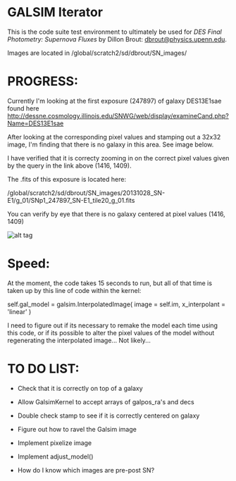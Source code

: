 # GALSIM Iterator

This is the code suite test environment to ultimately be used for
*DES Final Photometry: Supernova Fluxes*
by Dillon Brout: dbrout@physics.upenn.edu.

Images are located in /global/scratch2/sd/dbrout/SN_images/

PROGRESS:
=========

Currently I'm looking at the first exposure (247897) of galaxy DES13E1sae found here http://dessne.cosmology.illinois.edu/SNWG/web/display/examineCand.php?Name=DES13E1sae

After looking at the corresponding pixel values and stamping out a 32x32 image, I'm finding that there is no galaxy in this area. See image below.

I have verified that it is correcty zooming in on the correct pixel values given by the query in the link above (1416, 1409).

The .fits of this exposure is located here: 

/global/scratch2/sd/dbrout/SN_images/20131028_SN-E1/g_01/SNp1_247897_SN-E1_tile20_g_01.fits

You can verify by eye that there is no galaxy centered at pixel values (1416, 1409)

![alt tag](https://raw.github.com/djbrout/FinalPhot/master/readme_files/update1.png)


Speed:
======

At the moment, the code takes 15 seconds to run, but all of that time is taken up by this line of code within the kernel:

self.gal_model = galsim.InterpolatedImage( image = self.im, x_interpolant = 'linear' )

I need to figure out if its necessary to remake the model each time using this code, or if its possible to alter the pixel values of the model without regenerating the interpolated image... Not likely...


TO DO LIST:
===========
* Check that it is correctly on top of a galaxy

* Allow GalsimKernel to accept arrays of galpos_ra's and decs

* Double check stamp to see if it is correctly centered on galaxy

* Figure out how to ravel the Galsim image

* Implement pixelize image

* Implement adjust_model()

* How do I know which images are pre-post SN?

